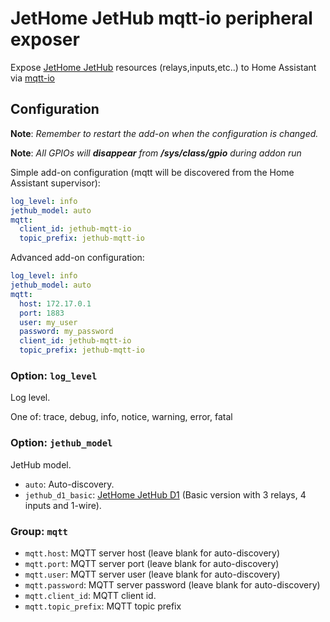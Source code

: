 # JetHome JetHub mqtt-io peripheral exposer

Expose [JetHome JetHub](http://jethome.ru) resources (relays,inputs,etc..) to
Home Assistant via [mqtt-io](https://github.com/flyte/mqtt-io)

## Configuration

**Note**: _Remember to restart the add-on when the configuration is changed._

**Note**: _All GPIOs will **disappear** from **/sys/class/gpio** during addon run_

Simple add-on configuration (mqtt will be discovered from the Home Assistant supervisor):

```yaml
log_level: info
jethub_model: auto
mqtt:
  client_id: jethub-mqtt-io
  topic_prefix: jethub-mqtt-io
```


Advanced add-on configuration:

```yaml
log_level: info
jethub_model: auto
mqtt:
  host: 172.17.0.1
  port: 1883
  user: my_user
  password: my_password
  client_id: jethub-mqtt-io
  topic_prefix: jethub-mqtt-io
```

### Option: `log_level`

Log level. 

One of: trace, debug, info, notice, warning, error, fatal

### Option: `jethub_model`

JetHub model.

- `auto`: Auto-discovery.
- `jethub_d1_basic`: [JetHome JetHub D1](http://jethome.ru/jethub-d1) (Basic version with 3 relays, 4 inputs and 1-wire).

### Group: `mqtt`

- `mqtt.host`: MQTT server host (leave blank for auto-discovery)
- `mqtt.port`: MQTT server port (leave blank for auto-discovery)
- `mqtt.user`: MQTT server user (leave blank for auto-discovery)
- `mqtt.password`: MQTT server password (leave blank for auto-discovery)
- `mqtt.client_id`: MQTT client id.
- `mqtt.topic_prefix`: MQTT topic prefix
 
